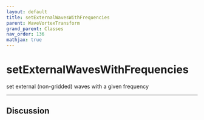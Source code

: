 ```yaml
---
layout: default
title: setExternalWavesWithFrequencies
parent: WaveVortexTransform
grand_parent: Classes
nav_order: 136
mathjax: true
---
```


#  setExternalWavesWithFrequencies

set external (non-gridded) waves with a given frequency


---

## Discussion

  
